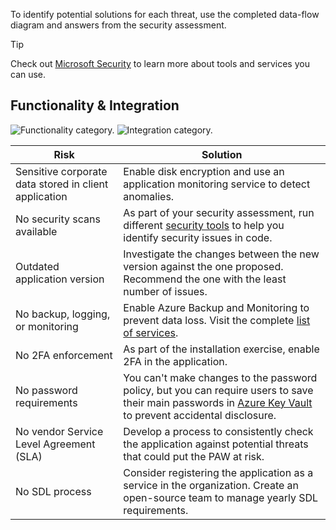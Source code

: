 To identify potential solutions for each threat, use the completed data-flow diagram and answers from the security assessment.

> [!TIP]
> Check out [Microsoft Security](https://www.microsoft.com/security/business) to learn more about tools and services you can use.

## Functionality & Integration

![Functionality category.](../media/supporting-icons/functionality.png)
![Integration category.](../media/supporting-icons/integration.png)

|Risk|Solution|
|----|--------|
|Sensitive corporate data stored in client application|Enable disk encryption and use an application monitoring service to detect anomalies.|
|No security scans available|As part of your security assessment, run different [security tools](/azure/security/develop/security-code-analysis-overview) to help you identify security issues in code.|
|Outdated application version|Investigate the changes between the new version against the one proposed. Recommend the one with the least number of issues.|
|No backup, logging, or monitoring|Enable Azure Backup and Monitoring to prevent data loss. Visit the complete [list of services](/azure/security/fundamentals/end-to-end).|
|No 2FA enforcement|As part of the installation exercise, enable 2FA in the application.|
|No password requirements|You can't make changes to the password policy, but you can require users to save their main passwords in [Azure Key Vault](/azure/key-vault/general/overview) to prevent accidental disclosure.|
|No vendor Service Level Agreement (SLA)|Develop a process to consistently check the application against potential threats that could put the PAW at risk.|
|No SDL process|Consider registering the application as a service in the organization. Create an open-source team to manage yearly SDL requirements.|

